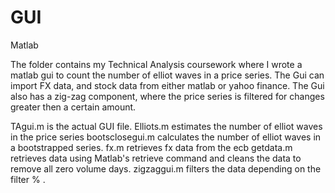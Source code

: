 GUI
===

Matlab

The folder contains my Technical Analysis coursework where I wrote a matlab gui to count the number of elliot waves in a price series.
The Gui can import FX data, and stock data from either matlab or yahoo finance. 
The Gui also has a zig-zag component, where the price series is filtered for changes greater then a certain amount. 


TAgui.m is the actual GUI file.
Elliots.m estimates the number of elliot waves in the price series
bootsclosegui.m calculates the number of elliot waves in a bootstrapped series.
fx.m retrieves fx data from the ecb
getdata.m retrieves data using Matlab's retrieve command and cleans the data to remove all zero volume days.
zigzaggui.m filters the data depending on the filter % .
